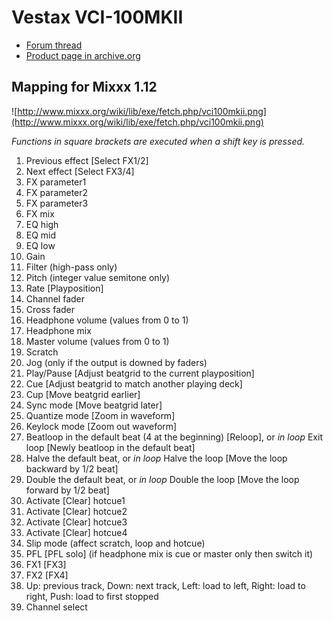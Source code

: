 # Vestax VCI-100MKII

  - [Forum thread](http://www.mixxx.org/forums/viewtopic.php?f=7&t=6038)
  - [Product page in
    archive.org](http://web.archive.org/web/20140809134938/http://www.vestax.com/v/products/detail.php?cate_id=118&parent_id=8)

## Mapping for Mixxx 1.12

![http://www.mixxx.org/wiki/lib/exe/fetch.php/vci100mkii.png](http://www.mixxx.org/wiki/lib/exe/fetch.php/vci100mkii.png)

*Functions in square brackets are executed when a shift key is pressed.*

1.  Previous effect \[Select FX1/2\]
2.  Next effect \[Select FX3/4\]
3.  FX parameter1
4.  FX parameter2
5.  FX parameter3
6.  FX mix
7.  EQ high
8.  EQ mid
9.  EQ low
10. Gain
11. Filter (high-pass only)
12. Pitch (integer value semitone only)
13. Rate \[Playposition\]
14. Channel fader
15. Cross fader
16. Headphone volume (values from 0 to 1)
17. Headphone mix
18. Master volume (values from 0 to 1)
19. Scratch
20. Jog (only if the output is downed by faders)
21. Play/Pause \[Adjust beatgrid to the current playposition\]
22. Cue \[Adjust beatgrid to match another playing deck\]
23. Cup \[Move beatgrid earlier\]
24. Sync mode \[Move beatgrid later\]
25. Quantize mode \[Zoom in waveform\]
26. Keylock mode \[Zoom out waveform\]
27. Beatloop in the default beat (4 at the beginning) \[Reloop\], or *in
    loop* Exit loop \[Newly beatloop in the default beat\]
28. Halve the default beat, or *in loop* Halve the loop \[Move the loop
    backward by 1/2 beat\]
29. Double the default beat, or *in loop* Double the loop \[Move the
    loop forward by 1/2 beat\]
30. Activate \[Clear\] hotcue1
31. Activate \[Clear\] hotcue2
32. Activate \[Clear\] hotcue3
33. Activate \[Clear\] hotcue4
34. Slip mode (affect scratch, loop and hotcue)
35. PFL \[PFL solo\] (if headphone mix is cue or master only then switch
    it)
36. FX1 \[FX3\]
37. FX2 \[FX4\]
38. Up: previous track, Down: next track, Left: load to left, Right:
    load to right, Push: load to first stopped
39. Channel select
